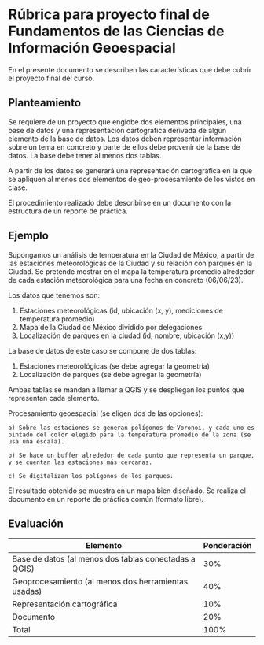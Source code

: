# Rúbrica para proyecto final de Fundamentos de las Ciencias de Información Geoespacial

En el presente documento se describen las características que debe cubrir el
proyecto final del curso.

## Planteamiento
Se requiere de un proyecto que englobe dos elementos principales, una base de
datos y una representación cartográfica derivada de algún elemento de la base de
datos.
Los datos deben representar información sobre un tema en concreto y parte de
ellos debe provenir de la base de datos. La base debe tener al menos dos tablas.

A partir de los datos se generará una representación cartográfica en la que se
apliquen al menos dos elementos de geo-procesamiento de los vistos en clase.

El procedimiento realizado debe describirse en un documento con la estructura de
un reporte de práctica.

## Ejemplo

Supongamos un análisis de temperatura en la Ciudad de México, a partir de las
estaciones meteorológicas de la Ciudad y su relación con parques en la Ciudad.
Se pretende mostrar en el mapa la temperatura promedio alrededor de cada
estación meteorológica para una fecha en concreto (06/06/23).

Los datos que tenemos son: 

1. Estaciones meteorológicas (id, ubicación (x, y), mediciones de temperatura promedio)
1. Mapa de la Ciudad de México dividido por delegaciones
1. Localización de parques en la ciudad (id, nombre, ubicación (x,y))

La base de datos de este caso se compone de dos tablas:

1. Estaciones meteorológicas (se debe agregar la geometría)
1. Localización de parques (se debe agregar la geometría)

Ambas tablas se mandan a llamar a QGIS y se despliegan los puntos que
representan cada elemento. 

Procesamiento geoespacial (se eligen dos de las opciones):

    a) Sobre las estaciones se generan polígonos de Voronoi, y cada uno es pintado del color elegido para la temperatura promedio de la zona (se usa una escala).
    
    b) Se hace un buffer alrededor de cada punto que representa un parque, y se cuentan las estaciones más cercanas.

    c) Se digitalizan los polígonos de los parques.

El resultado obtenido se muestra en un mapa bien diseñado. Se realiza el
documento en un reporte de práctica común (formato libre).

## Evaluación

| Elemento | Ponderación |
|----------|-------------|
|Base de datos (al menos dos tablas conectadas a QGIS) | 30% |
| Geoprocesamiento (al menos dos herramientas usadas) | 40% |
| Representación cartográfica | 10% |
| Documento | 20% |
|Total | 100% |
